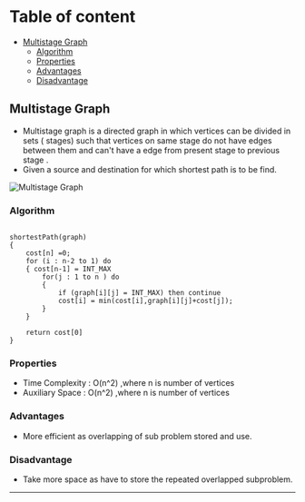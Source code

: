<!-- Table of content -->
# Table of content
- [Multistage Graph](#multistage-graph)
    - [Algorithm](#algorithm)
    - [Properties](#properties)
    - [Advantages](#advantages)
    - [Disadvantage](#disadvantage)


## Multistage Graph

- Multistage graph is a directed graph in which vertices can be divided in sets ( stages) such that vertices on same stage do not have edges between them and can't have a edge from present stage to previous stage .
-  Given a source and destination for which shortest path is to be find.
<!-- image to help better explain the concept -->
![Multistage Graph](https://res.cloudinary.com/codecrucks/images/w_1024,h_500,c_scale/f_webp,q_auto/v1634486462/multi-stage-graph-06/multi-stage-graph-06-1024x500.png?_i=AA)


### Algorithm

```

shortestPath(graph)
{
    cost[n] =0;
    for (i : n-2 to 1) do
    { cost[n-1] = INT_MAX
        for(j : 1 to n ) do
        {
            if (graph[i][j] = INT_MAX) then continue
            cost[i] = min(cost[i],graph[i][j]+cost[j]);
        }
    }

    return cost[0]
}

```

### Properties

- Time Complexity : O(n^2) ,where n is number of vertices
- Auxiliary Space : O(n^2) ,where n is number of vertices

### Advantages

- More efficient as overlapping of sub problem stored and use. 

### Disadvantage

- Take more space as have to store the repeated overlapped subproblem.

---